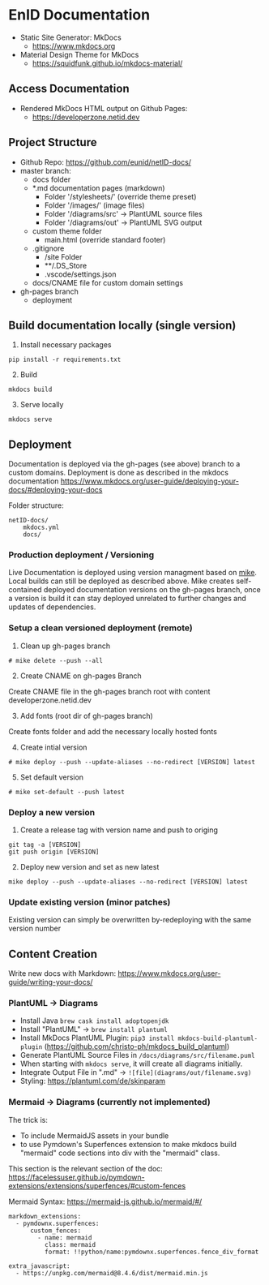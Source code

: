 # EnID Documentation

- Static Site Generator: MkDocs
    - https://www.mkdocs.org
- Material Design Theme for MkDocs
    - https://squidfunk.github.io/mkdocs-material/

## Access Documentation

- Rendered MkDocs HTML output on Github Pages:
    - https://developerzone.netid.dev

## Project Structure

- Github Repo: https://github.com/eunid/netID-docs/
- master branch:
    - docs folder
    - *.md documentation pages (markdown)
        - Folder '/stylesheets/' (override theme preset)
        - Folder '/images/' (image files)
        - Folder '/diagrams/src' -> PlantUML source files
        - Folder '/diagrams/out' -> PlantUML SVG output
    - custom theme folder
        - main.html (override standard footer)
    - .gitignore
        - /site Folder
        - **/.DS_Store
        - .vscode/settings.json
    - docs/CNAME file for custom domain settings
- gh-pages branch
    - deployment 

## Build documentation locally (single version)

1. Install necessary packages

``` shell
pip install -r requirements.txt
```

2. Build 

``` shell
mkdocs build
```

3. Serve locally

``` shell
mkdocs serve
```

## Deployment

Documentation is deployed via the gh-pages (see above) branch to a custom domains.
Deployment is done as described in the mkdocs documentation https://www.mkdocs.org/user-guide/deploying-your-docs/#deploying-your-docs

Folder structure:
```
netID-docs/
    mkdocs.yml
    docs/
```

### Production deployment / Versioning

Live Documentation is deployed using version managment based on [mike](https://github.com/jimporter/mike). Local builds can still be deployed as described above. Mike creates self-contained deployed documentation versions on the gh-pages branch, once a version is build it can stay deployed unrelated to further changes and updates of dependencies.

### Setup a clean versioned deployment (remote)

1. Clean up gh-pages branch

``` shell
# mike delete --push --all
```

2. Create CNAME on gh-pages Branch

Create CNAME file in the gh-pages branch root with content developerzone.netid.dev

3. Add fonts (root dir of gh-pages branch)
	
Create fonts folder and add the necessary locally hosted fonts

4. Create intial version

``` shell
# mike deploy --push --update-aliases --no-redirect [VERSION] latest
```

5. Set default version

``` shell
# mike set-default --push latest
```
### Deploy a new version

1. Create a release tag with version name and push to origing

``` shell
git tag -a [VERSION]
git push origin [VERSION]
```

2. Deploy new version and set as new latest

``` shell
mike deploy --push --update-aliases --no-redirect [VERSION] latest
```

### Update existing version (minor patches)

Existing version can simply be overwritten by-redeploying with the same version number

## Content Creation

Write new docs with Markdown: https://www.mkdocs.org/user-guide/writing-your-docs/

### PlantUML -> Diagrams

- Install Java `brew cask install adoptopenjdk`
- Install "PlantUML" -> `brew install plantuml`
- Install MkDocs PlantUML Plugin: `pip3 install mkdocs-build-plantuml-plugin` (https://github.com/christo-ph/mkdocs_build_plantuml)
- Generate PlantUML Source Files in `/docs/diagrams/src/filename.puml`
- When starting with `mkdocs serve`, it will create all diagrams initially.
- Integrate Output File in ".md" -> `![file](diagrams/out/filename.svg)`
- Styling: https://plantuml.com/de/skinparam

### Mermaid -> Diagrams (currently not implemented)

The trick is:

- To include MermaidJS assets in your bundle
- to use Pymdown's Superfences extension to make mkdocs build "mermaid" code sections into div with the "mermaid" class.

This section is the relevant section of the doc: https://facelessuser.github.io/pymdown-extensions/extensions/superfences/#custom-fences

Mermaid Syntax: https://mermaid-js.github.io/mermaid/#/

``` shell
markdown_extensions:
  - pymdownx.superfences:
      custom_fences:
        - name: mermaid
          class: mermaid
          format: !!python/name:pymdownx.superfences.fence_div_format

extra_javascript:
  - https://unpkg.com/mermaid@8.4.6/dist/mermaid.min.js
```

